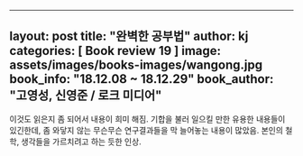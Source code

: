 ---
layout: post
title:  "완벽한 공부법"
author: kj
categories: [ Book review 19 ]
image: assets/images/books-images/wangong.jpg
book_info: "18.12.08 ~ 18.12.29"
book_author: "고영성, 신영준 / 로크 미디어"
------
이것도 읽은지 좀 되어서 내용이 희미 해짐.
기합을 불러 일으킬 만한 유용한 내용들이 있긴한데, 좀 와닿지 않는 무슨무슨 연구결과들을 막 늘어놓는 내용이 많았음.
본인의 철학, 생각들을 가르치려고 하는 듯한 인상.
